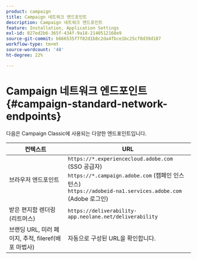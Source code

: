 ```yaml
---
product: campaign
title: Campaign 네트워크 엔드포인트
description: Campaign 네트워크 엔드포인트
feature: Installation, Application Settings
exl-id: 027ed2b6-365f-434f-9a18-2140512168e9
source-git-commit: b666535f7f82d1b8c2da4fbce1bc25cf8d39d187
workflow-type: tm+mt
source-wordcount: '48'
ht-degree: 22%

---
```


# Campaign 네트워크 엔드포인트 {#campaign-standard-network-endpoints}



다음은 Campaign Classic에 사용되는 다양한 엔드포인트입니다.

| 컨텍스트 | URL |
|--- |--- |
| 브라우저 엔드포인트 | `https://*.experiencecloud.adobe.com` (SSO 공급자)<br>`https://*.campaign.adobe.com` (캠페인 인스턴스)<br>`https://adobeid-na1.services.adobe.com` (Adobe 로그인) |
| 받은 편지함 렌더링(리트머스) | `https://deliverability-app.neolane.net/deliverability` |
| 브랜딩 URL, 미러 페이지, 추적, fileref(배포 마법사) | 자동으로 구성된 URL을 확인합니다. |
